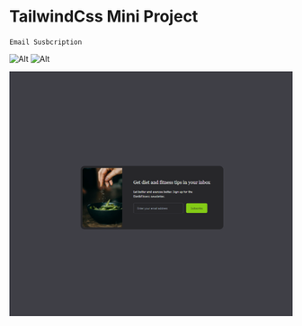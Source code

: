 # TailwindCss Mini Project

`Email Susbcription`

![Alt](https://img.shields.io/badge/-HTML-orange) ![Alt](https://img.shields.io/badge/-TailwindCss-blue)

![Alt](./images/email-subscribe.png)
